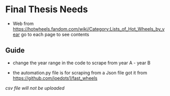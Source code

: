 # Final Thesis Needs
- Web from https://hotwheels.fandom.com/wiki/Category:Lists_of_Hot_Wheels_by_year
  go to each page to see contents

## Guide
- change the year range in the code to scrape from year A - year B

- the automation.py file is for scraping from a Json file got it from https://github.com/joedots1/fast_wheels
  
*csv file will not be uploaded*